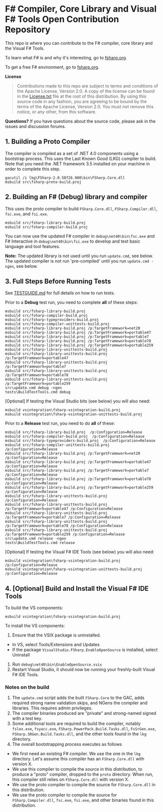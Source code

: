 # F# Compiler, Core Library and Visual F# Tools Open Contribution Repository

This repo is where you can contribute to the F# compiler, core library and the Visual F# Tools.

To learn what F# is and why it's interesting, go to [fsharp.org](http://fsharp.org).

To get a free F# environment, go to [fsharp.org](http://fsharp.org/use/windows).

**License**
> Contributions made to this repo are subject to terms and conditions of the Apache License, Version 2.0. A copy of the license can be found in the [License.txt](License.txt) file at the root of this distribution.
> By using this source code in any fashion, you are agreeing to be bound by the terms of the Apache License, Version 2.0. You must not remove this notice, or any other, from this software.

**Questions?** If you have questions about the source code, please ask in the issues and discussion forums.

## 1.  Building a Proto Compiler

The compiler is compiled as a set of .NET 4.0 components using a bootstrap process. This uses the Last Known Good (LKG) compiler to build.  
Note that you need the .NET framework 3.5 installed on your machine in order to complete this step.

```
gacutil /i lkg\FSharp-2.0.50726.900\bin\FSharp.Core.dll
msbuild src\fsharp-proto-build.proj
```
    
## 2.  Building an F# (Debug) library and compiler

This uses the proto compiler to build `FSharp.Core.dll`, `FSharp.Compiler.dll`, `fsc.exe`, and `fsi.exe`.

```
msbuild src/fsharp-library-build.proj 
msbuild src/fsharp-compiler-build.proj 
```
    
You can now use the updated F# compiler in `debug\net40\bin\fsc.exe` and F# Interactive in `debug\net40\bin\fsi.exe` to develop and test basic language and tool features.

**Note:** The updated library is not used until you run `update.cmd`, see below.  The updated compiler is not run 'pre-compiled' until you run `update.cmd -ngen`, see below.

## 3. Full Steps Before Running Tests

See [TESTGUIDE.md](TESTGUIDE.md) for full details on how to run tests.
    
Prior to a **Debug** test run, you need to complete **all** of these steps:

```
msbuild src/fsharp-library-build.proj
msbuild src/fsharp-compiler-build.proj
msbuild src/fsharp-typeproviders-build.proj
msbuild src/fsharp-compiler-unittests-build.proj
msbuild src/fsharp-library-build.proj /p:TargetFramework=net20
msbuild src/fsharp-library-build.proj /p:TargetFramework=portable47
msbuild src/fsharp-library-build.proj /p:TargetFramework=portable7
msbuild src/fsharp-library-build.proj /p:TargetFramework=portable78
msbuild src/fsharp-library-build.proj /p:TargetFramework=portable259
msbuild src/fsharp-library-unittests-build.proj
msbuild src/fsharp-library-unittests-build.proj /p:TargetFramework=portable47
msbuild src/fsharp-library-unittests-build.proj /p:TargetFramework=portable7
msbuild src/fsharp-library-unittests-build.proj /p:TargetFramework=portable78
msbuild src/fsharp-library-unittests-build.proj /p:TargetFramework=portable259
src\update.cmd debug -ngen
tests\BuildTestTools.cmd debug 
```

[Optional] If testing the Visual Studio bits (see below) you will also need:

```
msbuild vsintegration\fsharp-vsintegration-build.proj
msbuild vsintegration\fsharp-vsintegration-unittests-build.proj
```    

Prior to a **Release** test run, you need to do **all** of these:

```
msbuild src/fsharp-library-build.proj  /p:Configuration=Release
msbuild src/fsharp-compiler-build.proj  /p:Configuration=Release
msbuild src/fsharp-typeproviders-build.proj  /p:Configuration=Release
msbuild src/fsharp-compiler-unittests-build.proj  /p:Configuration=Release
msbuild src/fsharp-library-build.proj /p:TargetFramework=net20 /p:Configuration=Release
msbuild src/fsharp-library-build.proj /p:TargetFramework=portable47 /p:Configuration=Release
msbuild src/fsharp-library-build.proj /p:TargetFramework=portable7 /p:Configuration=Release
msbuild src/fsharp-library-build.proj /p:TargetFramework=portable78 /p:Configuration=Release
msbuild src/fsharp-library-build.proj /p:TargetFramework=portable259 /p:Configuration=Release
msbuild src/fsharp-library-unittests-build.proj  /p:Configuration=Release
msbuild src/fsharp-library-unittests-build.proj /p:TargetFramework=portable47 /p:Configuration=Release
msbuild src/fsharp-library-unittests-build.proj /p:TargetFramework=portable7 /p:Configuration=Release
msbuild src/fsharp-library-unittests-build.proj /p:TargetFramework=portable78 /p:Configuration=Release
msbuild src/fsharp-library-unittests-build.proj /p:TargetFramework=portable259 /p:Configuration=Release
src\update.cmd release -ngen
tests\BuildTestTools.cmd release 
```

[Optional] If testing the Visual F# IDE Tools (see below) you will also need:

```
msbuild vsintegration\fsharp-vsintegration-build.proj /p:Configuration=Release
msbuild vsintegration\fsharp-vsintegration-unittests-build.proj /p:Configuration=Release
```

## 4. [Optional] Build and Install the Visual F# IDE Tools

To build the VS components:

```
msbuild vsintegration\fsharp-vsintegration-build.proj
```

To install the VS components:

1. Ensure that the VSIX package is uninstalled.
 - In VS, select Tools/Extensions and Updates
 - If the package `VisualStudio.FSharp.EnableOpenSource` is installed, select Uninstall
1. Run ```debug\net40\bin\EnableOpenSource.vsix```
1. Restart Visual Studio, it should now be running your freshly-built Visual F# IDE Tools.

### Notes on the build

1. The `update.cmd` script adds the built `FSharp.Core` to the GAC, adds required strong name validation skips, and NGens the compiler and libraries. This requires admin privileges.
1. The compiler binaries produced are "private" and strong-named signed with a test key.
1. Some additional tools are required to build the compiler, notably `fslex.exe`, `fsyacc.exe`, `FSharp.PowerPack.Build.Tasks.dll`, `FsSrGen.exe`, `FSharp.SRGen.Build.Tasks.dll`, and the other tools found in the `lkg` directory.
1. The overall bootstrapping process executes as follows
 - We first need an existing F# compiler. We use the one in the `lkg` directory. Let's assume this compiler has an `FSharp.Core.dll` with version X.
 - We use this compiler to compile the source in this distribution, to produce a "proto" compiler, dropped to the `proto` directory. When run, this compiler still relies on `FSharp.Core.dll` with version X.
 - We use the proto compiler to compile the source for `FSharp.Core.dll` in this distribution.
 - We use the proto compiler to compile the source for `FSharp.Compiler.dll`, `fsc.exe`, `fsi.exe`, and other binaries found in this distribution.
